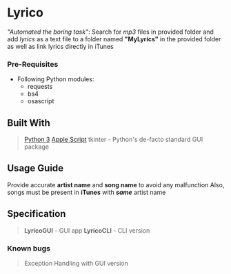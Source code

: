 # Lyrico

_"Automated the boring task"_:
Search for _mp3_ files in provided folder and add _lyrics_ as a text file
to a folder named **"MyLyrics"** in the provided folder as well as link
lyrics directly in iTunes

### Pre-Requisites
- Following Python modules:
    - requests
    - bs4
    - osascript

## Built With
>[Python 3](https://www.python.org/download/releases/3.0/)
>[Apple Script](https://developer.apple.com/library/content/documentation/AppleScript/Conceptual/AppleScriptLangGuide/introduction/ASLR_intro.html)
>tkinter - Python's de-facto standard GUI package

## Usage Guide
Provide accurate **artist name** and **song name** to avoid any malfunction
Also, songs must be present in **iTunes** with **_same_** artist name

## Specification
 > **LyricoGUI** - GUI app
 >  **LyricoCLI** - CLI version

### Known bugs
>Exception Handling with GUI version
